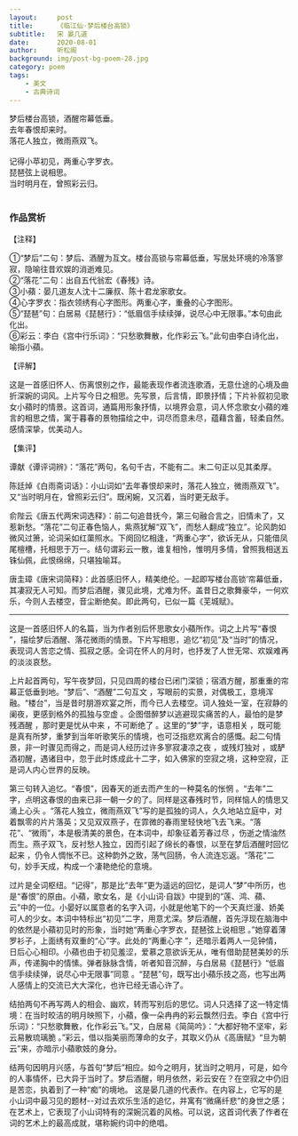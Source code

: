 ```yaml
---
layout:     post
title:      《临江仙·梦后楼台高锁》
subtitle:   宋 晏几道
date:       2020-08-01
author:     听松阁
background: img/post-bg-poem-28.jpg
category: poem
tags:
    - 美文
    - 古典诗词
---
```


梦后楼台高锁，酒醒帘幕低垂。<br>
去年春恨却来时。<br>
落花人独立，微雨燕双飞。<br>
<br>
记得小苹初见，两重心字罗衣。<br>
琵琶弦上说相思。<br>
当时明月在，曾照彩云归。<br>
<br>

### 作品赏析
【注释】

①“梦后”二句：梦后、酒醒为互文。楼台高锁与帘幕低垂，写居处环境的冷落寥寂，隐喻往昔欢娱的消逝难见。<br>
②“落花”二句：出自五代翁宏《春残》诗。<br>
③小蘋：晏几道友人沈十二廉叔、陈十君龙家歌女。<br>
④心字罗衣：指衣领绣有心字图形。两重心字，重叠的心字图形。<br>
⑤“琵琶”句：白居易《琵琶行》：“低眉信手续续弹，说尽心中无限事。”本句由此化出。<br>
⑥彩云：李白《宫中行乐词》：“只愁歌舞散，化作彩云飞。”此句由李白诗化出，喻指小蘋。<br>

【评解】

这是一首感旧怀人、伤离恨别之作，最能表现作者流连歌酒，无意仕途的心境及曲折深婉的词风。上片写今日之相思。先写景，后言情，即景抒情；下片补叙初见歌女小蘋时的情景。这首词，通篇用形象抒情，以境界会意，词人怀念歌女小蘋的难言的相思之情，寓于暮春的景物描绘之中，词尽而意未尽，蕴藉含蓄，轻柔自然。感情深挚，优美动人。

【集评】

谭献《谭评词辨》：“落花”两句，名句千古，不能有二。末二句正以见其柔厚。

陈廷焯《白雨斋词话》：小山词如“去年春恨却来时，落花人独立，微雨燕双飞”。又“当时明月在，曾照彩云归”。既闲婉，又沉着，当时更无敌手。

俞陛云《唐五代两宋词选释》：前二句追昔抚今，第三句融合言之，旧情未了，又惹新愁。“落花”二句正春色恼人，紫燕犹解“双飞”，而愁人翻成“独立”。论风韵如微风过箫，论词采如红蕖照水。下阕回忆相逢，“两重心字”，欲诉无从，只能借凤尾檀槽，托相思于万一。结句谓彩云一散，谁复相怜，惟明月多情，曾照我相送五铢仙佩，此恨绵绵，只堪独喻耳。

唐圭璋《唐宋词简释》：此首感旧怀人，精美绝伦。一起即写楼台高锁’帘幕低垂，其凄寂无人可知。而梦后酒醒，骤见此境，尤难为怀。盖昔日之歌舞豪华，一何欢乐，今则人去楼空，音尘断绝矣。即此两句，已似一篇《芜城赋》。

------------------------
这是一首感旧怀人的名篇，当为作者别后怀思歌女小蘋所作。词之上片写“春恨 ”，描绘梦后酒醒、落花微雨的情景。下片写相思，追忆“初见”及“当时”的情况，表现词人苦恋之情、孤寂之感。全词在怀人的月时，也抒发了人世无常、欢娱难再的淡淡哀愁。

上片起首两句，写午夜梦回，只见四周的楼台已闭门深锁；宿酒方醒，那重重的帘幕正低垂到地。“梦后”、“酒醒”二句互文 ，写眼前的实景，对偶极工，意境浑融。“楼台”，当是昔时朋游欢宴之所，而今已人去楼空。词人独处一室，在寂静的阑夜，更感到格外的孤独与空虚 。企图借醉梦以逃避现实痛苦的人，最怕的是梦残酒醒 ，那时更是忧从中来 ，不可断绝了 。这里的“梦”字，语意相关 ，既可能是真有所梦，重梦到当年听歌笑乐的情境，也可泛指悲欢离合的感慨。起二句情景，非一时骤见而得之，而是词人经历过许多寥寂凄凉之夜 ，或残灯独对 ，或酽酒初醒，遇诸目中，忽于此时炼成此十二字，如入佛家的空寂之境，这种空寂，正是词人内心世界的反映。

第三句转入追忆。“春恨”，因春天的逝去而产生的一种莫名的怅惘 。“去年”二字，点明这春恨的由来已非一朝一夕的了。同样是这春残时节，同样恼人的情思又涌上心头 。“落花人独立，微雨燕双飞”写的是孤独的词人，久久地站立庭中，对着飘零的片片落英；又见双双燕子，在霏微的春雨里轻快地飞去飞来。“落花”、“微雨”，本是极清美的景色，在本词中，却象征着芳春过尽 ，伤逝之情油然而生。燕子双飞，反衬愁人独立，因而引起了绵长的春恨，以至在梦后酒醒时回忆起来 ，仍令人惆怅不已。这种韵外之致，荡气回肠，令人流连忘返。“落花”二句，妙手天成，构成一个凄艳绝伦的意境。

过片是全词枢纽。“记得”，那是比“去年”更为遥远的回忆，是词人“梦”中所历，也是“春恨”的原由。小蘋，歌女名，是《小山词·自跋》中提到的“莲、鸿、蘋、云”中的一位。小晏好以属意者的名字入词，小就是他笔下的一个天真烂漫、娇美可人的少女。本词中特标出“初见”二字，用意尤深。梦后酒醒，首先浮现在脑海中的依然是小蘋初见时的形象，当时她“两重心字罗衣，琵琶弦上说相思 。”她穿着薄罗衫子，上面绣有双重的“心”字。此处的“两重心字 ”，还暗示着两人一见钟情，日后心心相印。小蘋也由于初见羞涩，爱慕之意欲诉无从，唯有借助琵琶美妙的乐声，传递胸中的情愫。弹者脉脉含情，听者知音沉醉，与白居易《琵琶行》“低眉信手续续弹，说尽心中无限事”同意 。“琵琶”句，既写出小蘋乐技之高，也写出两人感情上的交流已大大深化，也许已经无语心许了。

结拍两句不再写两人的相会、幽欢，转而写别后的思忆。词人只选择了这一特定情境：在当时皎洁的明月映照下，小蘋，像一朵冉冉的彩云飘然归去。李白《宫中行乐词》：“只愁歌舞散，化作彩云飞。”又，白居易《简简吟》：“大都好物不坚牢，彩云易散琉璃脆 。”彩云，借以指美丽而薄命的女子，其取义仍从《高唐赋》“旦为朝云”来，亦暗示小蘋歌妓的身分。

结两句因明月兴感，与首句“梦后”相应。如今之明月，犹当时之明月，可是，如今的人事情怀，已大异于当时了。梦后酒醒，明月依然，彩云安在？在空寂之中仍旧是苦恋，执着到了一种“痴”的境地。
这是晏几道的代表作。在内容上，它写的是小山词中最习见的题材--对过去欢乐生活的追忆，并寓有“微痛纤悲”的身世之感；在艺术上，它表现了小山词特有的深婉沉着的风格。可以说，这首词代表了作者在词的艺术上的最高成就，堪称婉约词中的绝唱。
